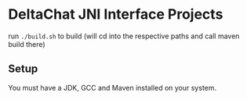 # DeltaChat JNI Interface Projects

run `./build.sh` to build (will cd into the respective paths and call maven build there)

## Setup
You must have a JDK, GCC and Maven installed on your system.

